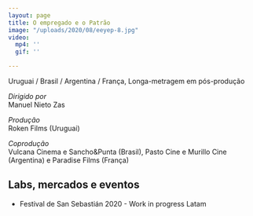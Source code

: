 ```yaml
---
layout: page
title: O empregado e o Patrão
image: "/uploads/2020/08/eeyep-8.jpg"
video:
  mp4: ''
  gif: ''

---
```

Uruguai / Brasil / Argentina / França, Longa-metragem em pós-produção

_Dirigido por_  
Manuel Nieto Zas

_Produção_   
Roken Films (Uruguai)

_Coprodução_  
Vulcana Cinema e Sancho&Punta (Brasil), Pasto Cine e Murillo Cine (Argentina) e Paradise Films (França)

## Labs, mercados e eventos

* Festival de San Sebastián 2020 - Work in progress Latam